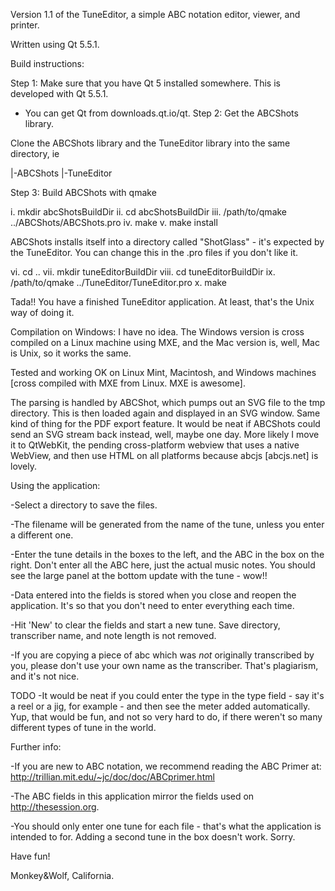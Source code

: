 Version 1.1 of the TuneEditor, a simple ABC notation editor, viewer, and printer.

Written using Qt 5.5.1.

Build instructions:

Step 1: Make sure that you have Qt 5 installed somewhere. This is developed with Qt 5.5.1.
   - You can get Qt from downloads.qt.io/qt.
Step 2: Get the ABCShots library.

Clone the ABCShots library and the TuneEditor library into the same directory, ie

<somedir>
    |-ABCShots
    |-TuneEditor

Step 3: Build ABCShots with qmake

i. mkdir abcShotsBuildDir
ii. cd abcShotsBuildDir
iii. /path/to/qmake ../ABCShots/ABCShots.pro
iv. make
v. make install

ABCShots installs itself into a directory called "ShotGlass" - it's expected by the TuneEditor. You can change this in the .pro files if you don't like it.

vi. cd .. 
vii. mkdir tuneEditorBuildDir
viii. cd tuneEditorBuildDir
ix. /path/to/qmake ../TuneEditor/TuneEditor.pro
x. make

Tada!! You have a finished TuneEditor application. At least, that's the Unix way of doing it.

Compilation on Windows: I have no idea. The Windows version is cross compiled on a Linux machine using MXE, and the Mac version is, well, Mac is Unix, so it works the same.



Tested and working OK on Linux Mint, Macintosh, and Windows machines [cross compiled with MXE from Linux. MXE is awesome].



The parsing is handled by ABCShot, which pumps out an SVG file to the tmp directory. This is then loaded again and displayed in an SVG window. Same kind of thing for the PDF export feature. It would be neat if ABCShots could send an SVG stream back instead, well, maybe one day. More likely I move it to QtWebKit, the pending cross-platform webview that uses a native WebView, and then use HTML on all platforms because abcjs [abcjs.net] is lovely.



Using the application:

-Select a directory to save the files.

-The filename will be generated from the name of the tune, unless you enter a different one.

-Enter the tune details in the boxes to the left, and the ABC in the box on the right. Don't enter all the ABC here, just the actual music notes. You should see the large panel at the bottom update with the tune - wow!!

-Data entered into the fields is stored when you close and reopen the application. It's so that you don't need to enter everything each time.

-Hit 'New' to clear the fields and start a new tune. Save directory, transcriber name, and note length is not removed.

-If you are copying a piece of abc which was _not_ originally transcribed by you, please don't use your own name as the transcriber. That's plagiarism, and it's not nice.


TODO
-It would be neat if you could enter the type in the type field - say it's a reel or a jig, for example - and then see the meter added automatically. Yup, that would be fun, and not so very hard to do, if there weren't so many different types of tune in the world.


Further info:

-If you are new to ABC notation, we recommend reading the ABC Primer at:
http://trillian.mit.edu/~jc/doc/doc/ABCprimer.html

-The ABC fields in this application mirror the fields used on http://thesession.org. 

-You should only enter one tune for each file - that's what the application is intended to for. Adding a second tune in the box doesn't work. Sorry.


Have fun!

Monkey&Wolf, California.
